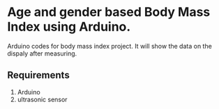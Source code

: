 # Age and gender based Body Mass Index using Arduino.
Arduino codes for body mass index project.
It will show the data on the dispaly after measuring.

## Requirements
1. Arduino
2. ultrasonic sensor

